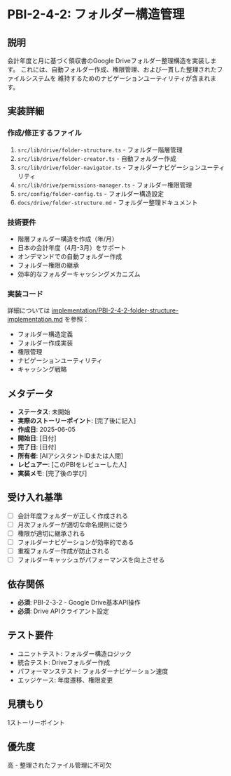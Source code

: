 # PBI-2-4-2: フォルダー構造管理

## 説明

会計年度と月に基づく領収書のGoogle Driveフォルダー整理構造を実装します。
これには、自動フォルダー作成、権限管理、および一貫した整理されたファイルシステムを
維持するためのナビゲーションユーティリティが含まれます。

## 実装詳細

### 作成/修正するファイル

1. `src/lib/drive/folder-structure.ts` - フォルダー階層管理
2. `src/lib/drive/folder-creator.ts` - 自動フォルダー作成
3. `src/lib/drive/folder-navigator.ts` - フォルダーナビゲーションユーティリティ
4. `src/lib/drive/permissions-manager.ts` - フォルダー権限管理
5. `src/config/folder-config.ts` - フォルダー構造設定
6. `docs/drive/folder-structure.md` - フォルダー整理ドキュメント

### 技術要件

- 階層フォルダー構造を作成（年/月）
- 日本の会計年度（4月-3月）をサポート
- オンデマンドでの自動フォルダー作成
- フォルダー権限の継承
- 効率的なフォルダーキャッシングメカニズム

### 実装コード

詳細については
[implementation/PBI-2-4-2-folder-structure-implementation.md](implementation/PBI-2-4-2-folder-structure-implementation.md)
を参照：

- フォルダー構造定義
- フォルダー作成実装
- 権限管理
- ナビゲーションユーティリティ
- キャッシング戦略

## メタデータ

- **ステータス**: 未開始
- **実際のストーリーポイント**: [完了後に記入]
- **作成日**: 2025-06-05
- **開始日**: [日付]
- **完了日**: [日付]
- **所有者**: [AIアシスタントIDまたは人間]
- **レビュアー**: [このPBIをレビューした人]
- **実装メモ**: [完了後の学び]

## 受け入れ基準

- [ ] 会計年度フォルダーが正しく作成される
- [ ] 月次フォルダーが適切な命名規則に従う
- [ ] 権限が適切に継承される
- [ ] フォルダーナビゲーションが効率的である
- [ ] 重複フォルダー作成が防止される
- [ ] フォルダーキャッシュがパフォーマンスを向上させる

## 依存関係

- **必須**: PBI-2-3-2 - Google Drive基本API操作
- **必須**: Drive APIクライアント設定

## テスト要件

- ユニットテスト: フォルダー構造ロジック
- 統合テスト: Driveフォルダー作成
- パフォーマンステスト: フォルダーナビゲーション速度
- エッジケース: 年度遷移、権限変更

## 見積もり

1ストーリーポイント

## 優先度

高 - 整理されたファイル管理に不可欠

